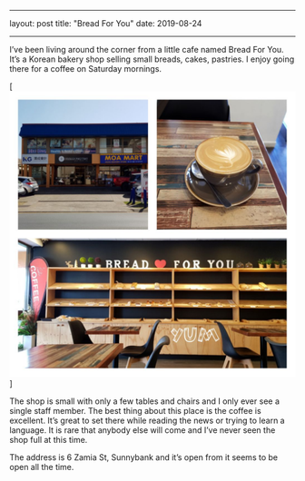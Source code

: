 - - - -
layout: post
title: "Bread For You"
date: 2019-08-24
- - - -

I’ve been living around the corner from a little cafe named Bread For You.  It’s a Korean bakery shop selling small breads, cakes, pastries.  I enjoy going there for a coffee on Saturday mornings. 

[![Bread For You](/blogpics/Bread.jpg)]

The shop is small with only a few tables and chairs and I only ever see a single staff member.  The best thing about this place is the coffee is excellent.  It’s great to set there while reading the news or trying to learn a language.  It is rare that anybody else will come and I’ve never seen the shop full at this time.

The address is 6 Zamia St, Sunnybank and it’s open from it seems to be open all the time. 


